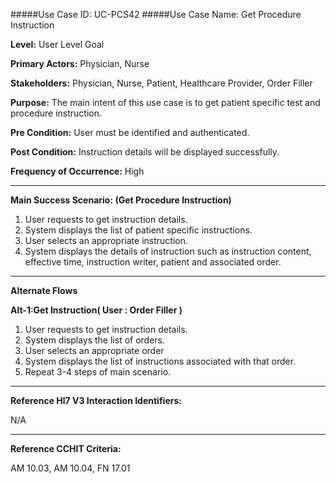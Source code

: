 #####Use Case ID: UC-PCS42
#####Use Case Name: Get Procedure Instruction

**Level:**                     User Level Goal

**Primary Actors:**            Physician, Nurse

**Stakeholders:**              Physician, Nurse, Patient, Healthcare Provider, Order Filler

**Purpose:**                   The main intent of this use case is to get patient specific test and procedure instruction.

**Pre Condition:**             User must be identified and authenticated. 

**Post Condition:**            Instruction details will be displayed successfully.

**Frequency of Occurrence:**   High
__________________________________________________________
**Main Success Scenario: (Get Procedure Instruction)**

1. User requests to get instruction details.
2. System displays the list of patient specific instructions.
3. User selects an appropriate instruction.
4. System displays the details of instruction such as instruction content, effective time, instruction writer, patient and associated order.

_______________________________________________________________________________
**Alternate Flows** 

**Alt-1:Get Instruction( User : Order Filler )**

1. User requests to get instruction details.
2. System displays the list of orders.
3. User selects an appropriate order
4. System displays the list of instructions associated with that order.
5. Repeat 3-4 steps of main scenario.

________________________________________________________________________
**Reference Hl7 V3 Interaction Identifiers:**

N/A
_______________________________________________________________
**Reference CCHIT Criteria:**

AM 10.03, AM 10.04, FN 17.01

